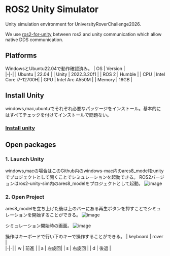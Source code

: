 # ROS2 Unity Simulator
Unity simulation environment for UniversityRoverChallenge2026. 　　　

We use [ros2-for-unity](https://github.com/RobotecAI/ros2-for-unity) between ros2 and unity communication which allow native DDS communication.

## Platforms
WindowsとUbuntu22.04で動作確認済み。
| OS | Version |                              
|-|-| 
| Ubuntu | 22.04 |
| Unity | 2022.3.20f1 |
| ROS 2 | Humble |
| CPU | Intel Core i7-12700H|
| GPU | Intel Arc A550M |
| Memory | 16GB |

## Install Unity
windows,mac,ubuntuでそれぞれ必要なパッケージをインストール。基本的にはすべてチェックを付けてインストールで問題ない。
### [Install unity](https://unity.com/ja/releases/editor/whats-new/2022.3.20#notes)

## Open packages
### 1. Launch Unity
windows,macの場合はこのGithub内のwindows-mac内のares8_modelをunityでプロジェクトとして開くことでシミュレーションを起動できる。
ROS2バージョンはros2-unity-sim内のares8_modelをプロジェクトとして起動。
![image](https://github.com/user-attachments/assets/787ef718-d6d9-4ed9-8ee1-cdeb5d700b45)

### 2. Open Project
ares8_modelを立ち上げた後は上のバーにある再生ボタンを押すことでシミュレーションを開始することができる。
![image](https://github.com/user-attachments/assets/ba89ae2c-f167-41ec-a1d9-8c821d6d0593)

シミュレーション開始時の画面。
![image](https://github.com/user-attachments/assets/38dcc74f-0cc9-4582-907b-219d81e82b27)

操作はキーボードで行い下のキーで操作することができる。
| keyboard | rover |                              
|-|-| 
| w | 前進 |
| a | 左旋回|
| s | 右旋回 |
| d | 後退 |












